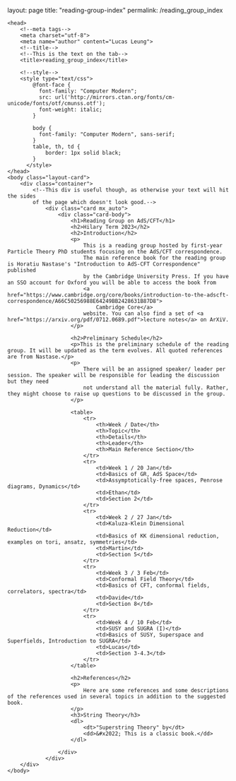 layout: page
title: "reading-group-index"
permalink: /reading_group_index

<!DOCTYPE html>

<html lang="en">
    
    <head>
        <!--meta tags-->
        <meta charset="utf-8">
        <meta name="author" content="Lucas Leung">
        <!--title-->
        <!--This is the text on the tab-->
        <title>reading_group_index</title>

        <!--style-->
        <style type="text/css">
            @font-face {
              font-family: "Computer Modern";
              src: url('http://mirrors.ctan.org/fonts/cm-unicode/fonts/otf/cmunss.otf');
              font-weight: italic;
            }
          
            body {
              font-family: "Computer Modern", sans-serif;
            }
            table, th, td {
                border: 1px solid black;
            }
          </style>
    </head>
    <body class="layout-card">
        <div class="container">
            <!--This div is useful though, as otherwise your text will hit the sides
            of the page which doesn't look good.-->
                <div class="card mx_auto">
                    <div class="card-body">
                        <h1>Reading Group on AdS/CFT</h1>
                        <h2>Hilary Term 2023</h2>
                        <h2>Introduction</h2>
                        <p>
                            This is a reading group hosted by first-year Particle Theory PhD students focusing on the AdS/CFT correspondence. 
                            The main reference book for the reading group is Horatiu Nastase's "Introduction to AdS-CFT Correspondence" published 
                            by the Cambridge University Press. If you have an SSO account for Oxford you will be able to access the book from
                            <a href="https://www.cambridge.org/core/books/introduction-to-the-adscft-correspondence/A66C50256988E64249BB2428631B87D8">
                                Cambridge Core</a> 
                            website. You can also find a set of <a href="https://arxiv.org/pdf/0712.0689.pdf">lecture notes</a> on ArXiV.
                        </p>

                        <h2>Preliminary Schedule</h2>
                        <p>This is the preliminary schedule of the reading group. It will be updated as the term evolves. All quoted references are from Nastase.</p>
                        <p>
                            There will be an assigned speaker/ leader per session. The speaker will be responsible for leading the discussion but they need
                            not understand all the material fully. Rather, they might choose to raise up questions to be discussed in the group.
                        </p>

                        <table>
                            <tr>
                                <th>Week / Date</th>
                                <th>Topic</th>
                                <th>Details</th>
                                <th>Leader</th>
                                <th>Main Reference Section</th>
                            </tr>
                            <tr>
                                <td>Week 1 / 20 Jan</td>
                                <td>Basics of GR, AdS Space</td>
                                <td>Assymptotically-free spaces, Penrose diagrams, Dynamics</td>
                                <td>Ethan</td>
                                <td>Section 2</td>
                            </tr>
                            <tr>
                                <td>Week 2 / 27 Jan</td>
                                <td>Kaluza-Klein Dimensional Reduction</td>
                                <td>Basics of KK dimensional reduction, examples on tori, ansatz, symmetries</td>
                                <td>Martin</td>
                                <td>Section 5</td>
                            </tr>
                            <tr>
                                <td>Week 3 / 3 Feb</td>
                                <td>Conformal Field Theory</td>
                                <td>Basics of CFT, conformal fields, correlators, spectra</td>
                                <td>Davide</td>
                                <td>Section 8</td>
                            </tr>
                            <tr>
                                <td>Week 4 / 10 Feb</td>
                                <td>SUSY and SUGRA (I)</td>
                                <td>Basics of SUSY, Superspace and Superfields, Introduction to SUGRA</td>
                                <td>Lucas</td>
                                <td>Section 3-4.3</td>
                            </tr>
                        </table>

                        <h2>References</h2>
                        <p>
                            Here are some references and some descriptions of the references used in several topics in addition to the suggested book.
                        </p>
                        <h3>String Theory</h3>
                        <dl>
                            <dt>"Superstring Theory" by</dt>
                            <dd>&#x2022; This is a classic book.</dd>
                        </dl>

                    </div>
                </div>
        </div>
    </body>
</html>
